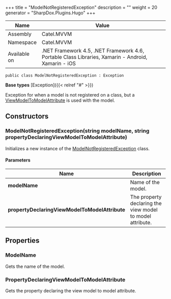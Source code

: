

+++
title = "ModelNotRegisteredException" 
description = ""
weight = 20
generator = "SharpDox.Plugins.Hugo"
+++

Name|Value
---|---
Assembly|Catel.MVVM
Namespace|Catel.MVVM
Available on|.NET Framework 4.5, .NET Framework 4.6, Portable Class Libraries, Xamarin - Android, Xamarin - iOS

```
public class ModelNotRegisteredException : Exception
```

**Base types**
[Exception]({{&lt; relref "#" &gt;}})

Exception for when a model is not registered on a class, but a [ViewModelToModelAttribute](#) is used with the model.

## Constructors

### ModelNotRegisteredException(string modelName, string propertyDeclaringViewModelToModelAttribute)

Initializes a new instance of the [ModelNotRegisteredException](#) class.

#### Parameters

Name|Description
---|---
**modelName**|Name of the model.
**propertyDeclaringViewModelToModelAttribute**|The property declaring the view model to model attribute.

## Properties

### ModelName

Gets the name of the model.

### PropertyDeclaringViewModelToModelAttribute

Gets the property declaring the view model to model attribute.

